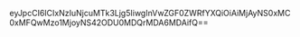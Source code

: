 eyJpcCI6ICIxNzIuNjcuMTk3Ljg5IiwgInVwZGF0ZWRfYXQiOiAiMjAyNS0xMC0xMFQwMzo1MjoyNS42ODU0MDQrMDA6MDAifQ==